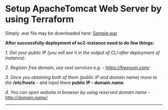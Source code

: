 # Setup ApacheTomcat Web Server by using Terraform

Simply .war file may be downloaded here:
  [Sample.war](https://tomcat.apache.org/tomcat-7.0-doc/appdev/sample/sample.war)

**After successfully deployment of ec2-instance need to do few things:**

*1. Get your public IP (you will see it in the output of CLI after deployment of instance).*

*2. Register free domain, use next services e.g. - https://freenom.com/*

*3. Once you obtaining both of them (public IP and domain name) move to the* **/etc/hosts** - and input there **public IP - domain.name**

*4. You can open website in browser by using reserved domain name - http://domain.name/*

-------------------------------------------------
